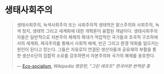 <!---
title: '생태사회주의'
category: Eco-socialism
language: Korean
--->

# 생태사회주의

> 생태사회주의, 녹색사회주의 또는 사회주의적 생태학은 맑스주의와 사회주의,
> 녹색 정치, 생태학 그리고 세계화에 대한 개혁론이 융합된 개념이다.
> 생태사회주의자들은 일반적으로 자본주의 체제의 확대가 억압적인 국가들과 초국적 구조하에서의
> 세계화, 제국주의를 통해서 사회적 배제, 빈곤 그리고 환경 악화를 일으키는 원인이 된다고 믿는다.
> 그들은 자유로이 연결된 생산자들과 공유재의 부활을 통한 생산수단의 집합적 소유를 강조하면서
> 자본주의와 국가의 해체를 옹호한다.
>
> — [Eco-socialism](https://en.wikipedia.org/wiki/Eco-socialism), *Wikipedia 영문판, "그린 레프트" 한국어판 번역문 중*
